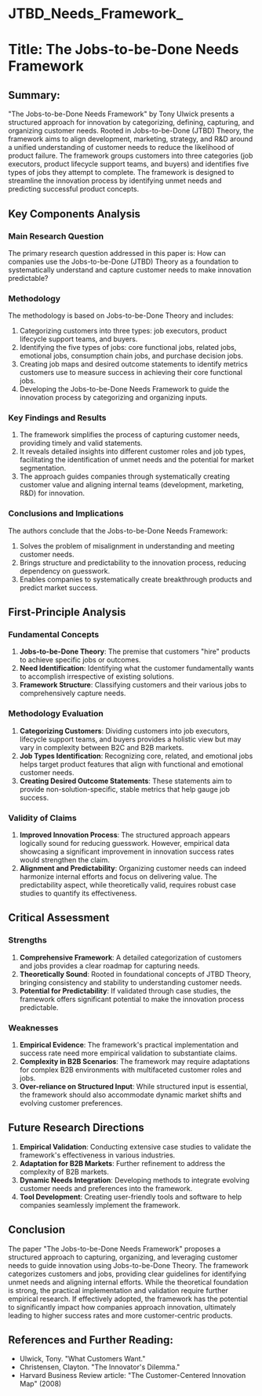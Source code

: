 # JTBD_Needs_Framework_

# Title: The Jobs-to-be-Done Needs Framework

## Summary:
"The Jobs-to-be-Done Needs Framework" by Tony Ulwick presents a structured approach for innovation by categorizing, defining, capturing, and organizing customer needs. Rooted in Jobs-to-be-Done (JTBD) Theory, the framework aims to align development, marketing, strategy, and R&D around a unified understanding of customer needs to reduce the likelihood of product failure. The framework groups customers into three categories (job executors, product lifecycle support teams, and buyers) and identifies five types of jobs they attempt to complete. The framework is designed to streamline the innovation process by identifying unmet needs and predicting successful product concepts.

## Key Components Analysis

### Main Research Question

The primary research question addressed in this paper is: How can companies use the Jobs-to-be-Done (JTBD) Theory as a foundation to systematically understand and capture customer needs to make innovation predictable?

### Methodology

The methodology is based on Jobs-to-be-Done Theory and includes:
1. Categorizing customers into three types: job executors, product lifecycle support teams, and buyers.
2. Identifying the five types of jobs: core functional jobs, related jobs, emotional jobs, consumption chain jobs, and purchase decision jobs.
3. Creating job maps and desired outcome statements to identify metrics customers use to measure success in achieving their core functional jobs.
4. Developing the Jobs-to-be-Done Needs Framework to guide the innovation process by categorizing and organizing inputs.

### Key Findings and Results

1. The framework simplifies the process of capturing customer needs, providing timely and valid statements.
2. It reveals detailed insights into different customer roles and job types, facilitating the identification of unmet needs and the potential for market segmentation.
3. The approach guides companies through systematically creating customer value and aligning internal teams (development, marketing, R&D) for innovation.

### Conclusions and Implications

The authors conclude that the Jobs-to-be-Done Needs Framework:
1. Solves the problem of misalignment in understanding and meeting customer needs.
2. Brings structure and predictability to the innovation process, reducing dependency on guesswork.
3. Enables companies to systematically create breakthrough products and predict market success.

## First-Principle Analysis

### Fundamental Concepts

1. **Jobs-to-be-Done Theory**: The premise that customers "hire" products to achieve specific jobs or outcomes.
2. **Need Identification**: Identifying what the customer fundamentally wants to accomplish irrespective of existing solutions.
3. **Framework Structure**: Classifying customers and their various jobs to comprehensively capture needs.

### Methodology Evaluation

1. **Categorizing Customers**: Dividing customers into job executors, lifecycle support teams, and buyers provides a holistic view but may vary in complexity between B2C and B2B markets.
2. **Job Types Identification**: Recognizing core, related, and emotional jobs helps target product features that align with functional and emotional customer needs.
3. **Creating Desired Outcome Statements**: These statements aim to provide non-solution-specific, stable metrics that help gauge job success.

### Validity of Claims

1. **Improved Innovation Process**: The structured approach appears logically sound for reducing guesswork. However, empirical data showcasing a significant improvement in innovation success rates would strengthen the claim.
2. **Alignment and Predictability**: Organizing customer needs can indeed harmonize internal efforts and focus on delivering value. The predictability aspect, while theoretically valid, requires robust case studies to quantify its effectiveness.

## Critical Assessment

### Strengths

1. **Comprehensive Framework**: A detailed categorization of customers and jobs provides a clear roadmap for capturing needs.
2. **Theoretically Sound**: Rooted in foundational concepts of JTBD Theory, bringing consistency and stability to understanding customer needs.
3. **Potential for Predictability**: If validated through case studies, the framework offers significant potential to make the innovation process predictable.

### Weaknesses

1. **Empirical Evidence**: The framework's practical implementation and success rate need more empirical validation to substantiate claims.
2. **Complexity in B2B Scenarios**: The framework may require adaptations for complex B2B environments with multifaceted customer roles and jobs.
3. **Over-reliance on Structured Input**: While structured input is essential, the framework should also accommodate dynamic market shifts and evolving customer preferences.

## Future Research Directions

1. **Empirical Validation**: Conducting extensive case studies to validate the framework's effectiveness in various industries.
2. **Adaptation for B2B Markets**: Further refinement to address the complexity of B2B markets.
3. **Dynamic Needs Integration**: Developing methods to integrate evolving customer needs and preferences into the framework.
4. **Tool Development**: Creating user-friendly tools and software to help companies seamlessly implement the framework.

## Conclusion

The paper "The Jobs-to-be-Done Needs Framework" proposes a structured approach to capturing, organizing, and leveraging customer needs to guide innovation using Jobs-to-be-Done Theory. The framework categorizes customers and jobs, providing clear guidelines for identifying unmet needs and aligning internal efforts. While the theoretical foundation is strong, the practical implementation and validation require further empirical research. If effectively adopted, the framework has the potential to significantly impact how companies approach innovation, ultimately leading to higher success rates and more customer-centric products.

## References and Further Reading:
- Ulwick, Tony. "What Customers Want."
- Christensen, Clayton. "The Innovator's Dilemma."
- Harvard Business Review article: "The Customer-Centered Innovation Map" (2008)